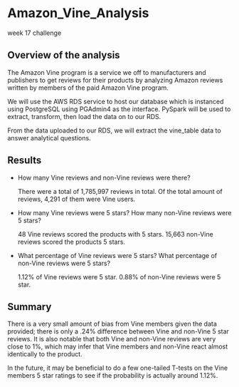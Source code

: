 # Amazon_Vine_Analysis
week 17 challenge


## Overview of the analysis

The Amazon Vine program is a service we off to manufacturers and publishers to get reviews for their products by analyzing Amazon reviews written by members of the paid Amazon Vine program.

We will use the AWS RDS service to host our database which is instanced using PostgreSQL using PGAdmin4 as the interface. PySpark will be used to extract, transform, then load the data on to our RDS.

From the data uploaded to our RDS, we will extract the vine_table data to answer analytical questions.

## Results


* How many Vine reviews and non-Vine reviews were there?
    
    There were a total of 1,785,997 reviews in total. Of the total amount of reviews, 4,291 of them were Vine users.

* How many Vine reviews were 5 stars? How many non-Vine reviews were 5 stars?
    
    48 Vine reviews scored the products with 5 stars. 
    15,663 non-Vine reviews scored the products 5 stars.

* What percentage of Vine reviews were 5 stars? What percentage of non-Vine reviews were 5 stars?
    
    1.12% of Vine reviews were 5 star.
    0.88% of non-Vine reviews were 5 star. 

## Summary

There is a very small amount of bias from Vine members given the data provided; there is only a .24% difference between Vine and non-Vine 5 star reviews. It is also notable that both Vine and non-Vine reviews are very close to 1%, which may infer that Vine members and non-Vine react almost identically to the product.

In the future, it may be beneficial to do a few one-tailed T-tests on the Vine members 5 star ratings to see if the probability is actually around 1.12%. 



